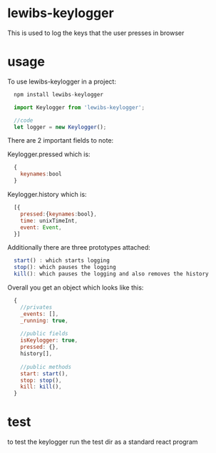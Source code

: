 # lewibs-keylogger
This is used to log the keys that the user presses in browser

# usage

To use lewibs-keylogger in a project:
```js
  npm install lewibs-keylogger
```

```js
  import Keylogger from 'lewibs-keylogger';

  //code
  let logger = new Keylogger();
```

There are 2 important fields to note:

Keylogger.pressed which is:
```js
  {
    keynames:bool
  }
```
  
Keylogger.history which is:
```js
  [{
    pressed:{keynames:bool},
    time: unixTimeInt,
    event: Event,
  }]
```
  
Additionally there are three prototypes attached:
```js
  start() : which starts logging
  stop(): which pauses the logging
  kill(): which pauses the logging and also removes the history
```

Overall you get an object which looks like this:
```js
  {
    //privates
    _events: [],
    _running: true,
    
    //public fields
    isKeylogger: true,
    pressed: {},
    history[],
    
    //public methods
    start: start(),
    stop: stop(),
    kill: kill(),
  }
```

# test
to test the keylogger run the test dir as a standard react program
